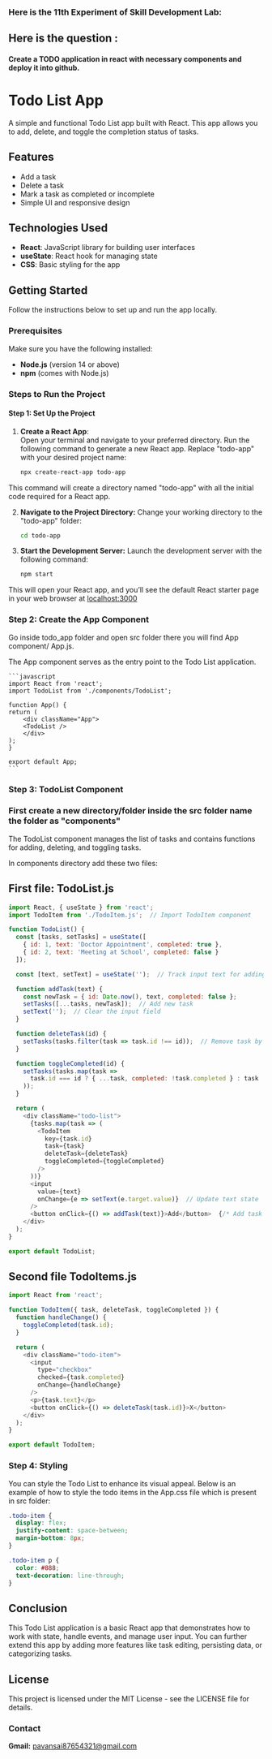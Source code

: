 ### Here is the 11th Experiment of Skill Development Lab:

## Here is the question :

#### Create a TODO application in react with necessary components and deploy it into github.

# Todo List App

A simple and functional Todo List app built with React. This app allows you to add, delete, and toggle the completion status of tasks.

## Features

- Add a task
- Delete a task
- Mark a task as completed or incomplete
- Simple UI and responsive design

## Technologies Used

- **React**: JavaScript library for building user interfaces
- **useState**: React hook for managing state
- **CSS**: Basic styling for the app

## Getting Started

Follow the instructions below to set up and run the app locally.

### Prerequisites

Make sure you have the following installed:

- **Node.js** (version 14 or above)
- **npm** (comes with Node.js)

### Steps to Run the Project

#### Step 1: Set Up the Project

1. **Create a React App**:  
   Open your terminal and navigate to your preferred directory. Run the following command to generate a new React app. Replace "todo-app" with your desired project name:

   ```bash
   npx create-react-app todo-app
    ```
This command will create a directory named "todo-app" with all the initial code required for a React app.

2. **Navigate to the Project Directory:**
Change your working directory to the "todo-app" folder:

    ```bash
    cd todo-app
    ```

3. **Start the Development Server:**
Launch the development server with the following command:

    ```bash
    npm start
    ```

This will open your React app, and you’ll see the default React starter page in your web browser at [localhost:3000](http://localhost:3000)

### Step 2: Create the App Component

Go inside todo_app folder and open src folder there you will find App component/ App.js.

The App component serves as the entry point to the Todo List application.

    ```javascript
    import React from 'react';
    import TodoList from './components/TodoList';

    function App() {
    return (
        <div className="App">
        <TodoList />
        </div>
    );
    }

    export default App;
    ```

### Step 3: TodoList Component

### First create a new directory/folder inside the src folder name the folder as "components"

The TodoList component manages the list of tasks and contains functions for adding, deleting, and toggling tasks.

In components directory add these two files:

## First file: TodoList.js
```javascript
import React, { useState } from 'react'; 
import TodoItem from './TodoItem.js';  // Import TodoItem component

function TodoList() {
  const [tasks, setTasks] = useState([
    { id: 1, text: 'Doctor Appointment', completed: true },
    { id: 2, text: 'Meeting at School', completed: false }
  ]);

  const [text, setText] = useState('');  // Track input text for adding a task

  function addTask(text) {
    const newTask = { id: Date.now(), text, completed: false };
    setTasks([...tasks, newTask]);  // Add new task
    setText('');  // Clear the input field
  }

  function deleteTask(id) {
    setTasks(tasks.filter(task => task.id !== id));  // Remove task by ID
  }

  function toggleCompleted(id) {
    setTasks(tasks.map(task =>
      task.id === id ? { ...task, completed: !task.completed } : task
    ));
  }

  return (
    <div className="todo-list">
      {tasks.map(task => (
        <TodoItem 
          key={task.id} 
          task={task} 
          deleteTask={deleteTask} 
          toggleCompleted={toggleCompleted} 
        />
      ))}
      <input 
        value={text}
        onChange={e => setText(e.target.value)}  // Update text state
      />
      <button onClick={() => addTask(text)}>Add</button>  {/* Add task button */}
    </div>
  );
}

export default TodoList;
```

## Second file TodoItems.js

```javascript
import React from 'react';

function TodoItem({ task, deleteTask, toggleCompleted }) {
  function handleChange() {
    toggleCompleted(task.id);
  }

  return (
    <div className="todo-item">
      <input 
        type="checkbox"
        checked={task.completed}
        onChange={handleChange}
      />
      <p>{task.text}</p>
      <button onClick={() => deleteTask(task.id)}>X</button>
    </div>
  );
}

export default TodoItem;
```

### Step 4: Styling

You can style the Todo List to enhance its visual appeal. Below is an example of how to style the todo items in the App.css file which is present in src folder:

```App.css
.todo-item {
  display: flex;
  justify-content: space-between;
  margin-bottom: 8px;
}

.todo-item p {
  color: #888;
  text-decoration: line-through;
}
```

## Conclusion
This Todo List application is a basic React app that demonstrates how to work with state, handle events, and manage user input. You can further extend this app by adding more features like task editing, persisting data, or categorizing tasks.

## License
This project is licensed under the MIT License - see the LICENSE file for details.

### Contact
**Gmail:** pavansai87654321@gmail.com